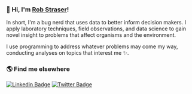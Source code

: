 ### 👋 Hi, I'm [Rob Straser](https://www.robstraser.com)!

In short, I'm a bug nerd that uses data to better inform decision makers. I apply laboratory techniques, field observations, and data science to gain novel insight to problems that affect organisms and the environment.

I use programming to address whatever problems may come my way, conducting analyses on topics that interest me ✨.


### 🌎 Find me elsewhere

[![Linkedin Badge](https://img.shields.io/badge/-LinkedIn-blue?style=flat-square&logo=Linkedin&logoColor=white&link=https://www.linkedin.com/in/robstraser/)](https://www.linkedin.com/in/robstraser/)  [![Twitter Badge](https://img.shields.io/badge/-Twitter-1ca0f1?style=flat-square&labelColor=1ca0f1&logo=twitter&logoColor=white&link=https://twitter.com/RobStraser)](https://twitter.com/RobStraser)



